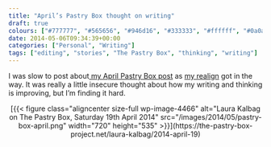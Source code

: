 ```yaml
---
title: "April’s Pastry Box thought on writing"
draft: true
colours: ["#777777", "#565656", "#946d16", "#333333", "#ffffff", "#0a0a0a", "#ffffff"]
date: 2014-05-06T09:34:39+00:00
categories: ["Personal", "Writing"]
tags: ["editing", "stories", "The Pastry Box", "thinking", "writing"]
---
```


I was slow to post about[ my April Pastry Box post](https://the-pastry-box-project.net/laura-kalbag/2014-april-19) as [my realign](http://laurakalbag.wpengine.com/a-little-realign/ "A little realign") got in the way. It was really a little insecure thought about how my writing and thinking is improving, but I’m finding it hard.

<p style="text-align: center;">[{{< figure class="aligncenter size-full wp-image-4466" alt="Laura Kalbag on The Pastry Box, Saturday 19th April 2014" src="/images/2014/05/pastry-box-april.png" width="720" height="535" >}}](https://the-pastry-box-project.net/laura-kalbag/2014-april-19)</p>

